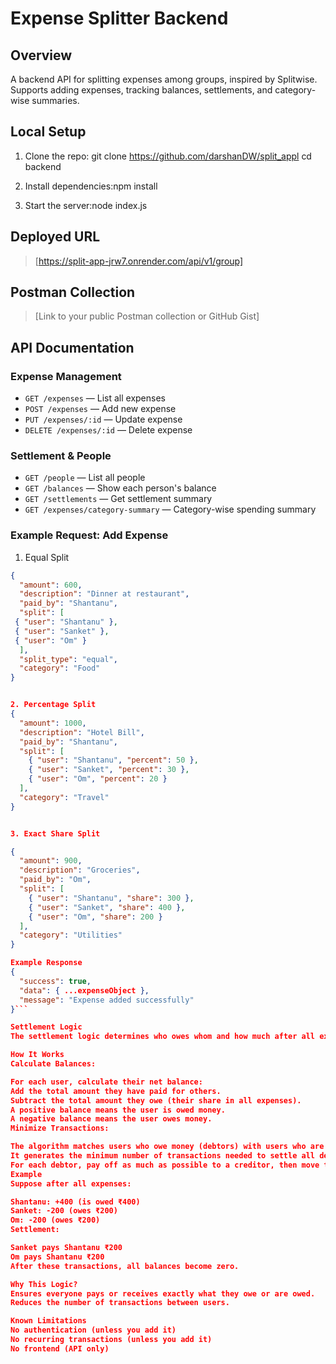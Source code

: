 # Expense Splitter Backend

## Overview
A backend API for splitting expenses among groups, inspired by Splitwise. Supports adding expenses, tracking balances, settlements, and category-wise summaries.

## Local Setup

1. Clone the repo:
git clone <https://github.com/darshanDW/split_appl> cd backend

2. Install dependencies:npm install

3. Start the server:node index.js


## Deployed URL
> [https://split-app-jrw7.onrender.com/api/v1/group]

## Postman Collection
> [Link to your public Postman collection or GitHub Gist]

## API Documentation

### Expense Management
- `GET /expenses` — List all expenses
- `POST /expenses` — Add new expense
- `PUT /expenses/:id` — Update expense
- `DELETE /expenses/:id` — Delete expense

### Settlement & People
- `GET /people` — List all people
- `GET /balances` — Show each person's balance
- `GET /settlements` — Get settlement summary
- `GET /expenses/category-summary` — Category-wise spending summary

### Example Request: Add Expense
1. Equal Split

```json
{
  "amount": 600,
  "description": "Dinner at restaurant",
  "paid_by": "Shantanu",
  "split": [
 { "user": "Shantanu" },
 { "user": "Sanket" },
 { "user": "Om" }
  ],
  "split_type": "equal",
  "category": "Food"
}


2. Percentage Split
{
  "amount": 1000,
  "description": "Hotel Bill",
  "paid_by": "Shantanu",
  "split": [
    { "user": "Shantanu", "percent": 50 },
    { "user": "Sanket", "percent": 30 },
    { "user": "Om", "percent": 20 }
  ],
  "category": "Travel"
}


3. Exact Share Split

{
  "amount": 900,
  "description": "Groceries",
  "paid_by": "Om",
  "split": [
    { "user": "Shantanu", "share": 300 },
    { "user": "Sanket", "share": 400 },
    { "user": "Om", "share": 200 }
  ],
  "category": "Utilities"
}

Example Response
{
  "success": true,
  "data": { ...expenseObject },
  "message": "Expense added successfully"
}```

Settlement Logic
The settlement logic determines who owes whom and how much after all expenses have been added and split.

How It Works
Calculate Balances:

For each user, calculate their net balance:
Add the total amount they have paid for others.
Subtract the total amount they owe (their share in all expenses).
A positive balance means the user is owed money.
A negative balance means the user owes money.
Minimize Transactions:

The algorithm matches users who owe money (debtors) with users who are owed money (creditors).
It generates the minimum number of transactions needed to settle all debts.
For each debtor, pay off as much as possible to a creditor, then move to the next.
Example
Suppose after all expenses:

Shantanu: +400 (is owed ₹400)
Sanket: -200 (owes ₹200)
Om: -200 (owes ₹200)
Settlement:

Sanket pays Shantanu ₹200
Om pays Shantanu ₹200
After these transactions, all balances become zero.

Why This Logic?
Ensures everyone pays or receives exactly what they owe or are owed.
Reduces the number of transactions between users.

Known Limitations
No authentication (unless you add it)
No recurring transactions (unless you add it)
No frontend (API only)